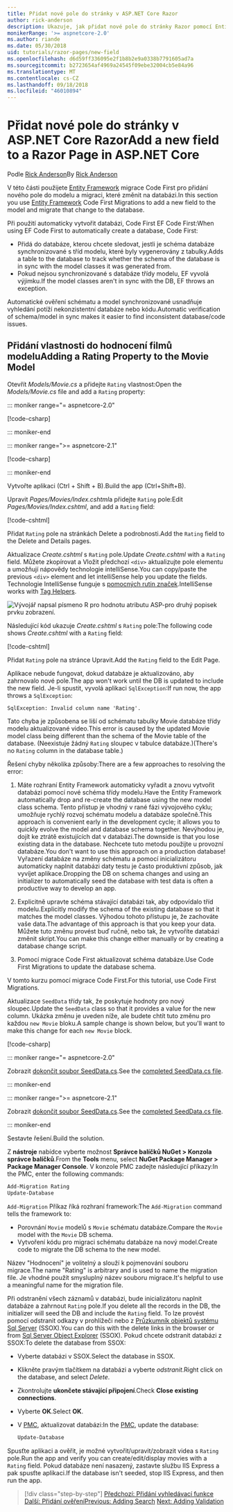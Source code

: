 ```yaml
---
title: Přidat nové pole do stránky v ASP.NET Core Razor
author: rick-anderson
description: Ukazuje, jak přidat nové pole do stránky Razor pomocí Entity Framework Core
monikerRange: '>= aspnetcore-2.0'
ms.author: riande
ms.date: 05/30/2018
uid: tutorials/razor-pages/new-field
ms.openlocfilehash: d6d59ff336095e2f1b8b2e9a0338b7791605ad7a
ms.sourcegitcommit: b2723654af4969a24545f09ebe32004cb5e84a96
ms.translationtype: MT
ms.contentlocale: cs-CZ
ms.lasthandoff: 09/18/2018
ms.locfileid: "46010894"
---
```

# <a name="add-a-new-field-to-a-razor-page-in-aspnet-core"></a><span data-ttu-id="bb13f-103">Přidat nové pole do stránky v ASP.NET Core Razor</span><span class="sxs-lookup"><span data-stu-id="bb13f-103">Add a new field to a Razor Page in ASP.NET Core</span></span>

<span data-ttu-id="bb13f-104">Podle [Rick Anderson](https://twitter.com/RickAndMSFT)</span><span class="sxs-lookup"><span data-stu-id="bb13f-104">By [Rick Anderson](https://twitter.com/RickAndMSFT)</span></span>

<span data-ttu-id="bb13f-105">V této části použijete [Entity Framework](https://docs.microsoft.com/ef/core/get-started/aspnetcore/new-db) migrace Code First pro přidání nového pole do modelu a migraci, které změnit na databázi.</span><span class="sxs-lookup"><span data-stu-id="bb13f-105">In this section you use [Entity Framework](https://docs.microsoft.com/ef/core/get-started/aspnetcore/new-db) Code First Migrations to add a new field to the model and migrate that change to the database.</span></span>

<span data-ttu-id="bb13f-106">Při použití automaticky vytvořit databázi, Code First EF Code First:</span><span class="sxs-lookup"><span data-stu-id="bb13f-106">When using EF Code First to automatically create a database, Code First:</span></span>

* <span data-ttu-id="bb13f-107">Přidá do databáze, kterou chcete sledovat, jestli je schéma databáze synchronizované s tříd modelu, které byly vygenerovány z tabulky.</span><span class="sxs-lookup"><span data-stu-id="bb13f-107">Adds a table to the database to track whether the schema of the database is in sync with the model classes it was generated from.</span></span>
* <span data-ttu-id="bb13f-108">Pokud nejsou synchronizované s databáze třídy modelu, EF vyvolá výjimku.</span><span class="sxs-lookup"><span data-stu-id="bb13f-108">If the model classes aren't in sync with the DB, EF throws an exception.</span></span> 

<span data-ttu-id="bb13f-109">Automatické ověření schématu a model synchronizované usnadňuje vyhledání potíží nekonzistentní databáze nebo kódu.</span><span class="sxs-lookup"><span data-stu-id="bb13f-109">Automatic verification of schema/model in sync makes it easier to find inconsistent database/code issues.</span></span>

## <a name="adding-a-rating-property-to-the-movie-model"></a><span data-ttu-id="bb13f-110">Přidání vlastnosti do hodnocení filmů modelu</span><span class="sxs-lookup"><span data-stu-id="bb13f-110">Adding a Rating Property to the Movie Model</span></span>

<span data-ttu-id="bb13f-111">Otevřít *Models/Movie.cs* a přidejte `Rating` vlastnost:</span><span class="sxs-lookup"><span data-stu-id="bb13f-111">Open the *Models/Movie.cs* file and add a `Rating` property:</span></span>

::: moniker range="= aspnetcore-2.0"

[!code-csharp[](razor-pages-start/sample/RazorPagesMovie/Models/MovieDateRating.cs?highlight=11&range=7-18)]

::: moniker-end

::: moniker range=">= aspnetcore-2.1"

[!code-csharp[](razor-pages-start/sample/RazorPagesMovie21/Models/MovieDateRating.cs?highlight=13&name=snippet)]

::: moniker-end

<span data-ttu-id="bb13f-112">Vytvořte aplikaci (Ctrl + Shift + B).</span><span class="sxs-lookup"><span data-stu-id="bb13f-112">Build the app (Ctrl+Shift+B).</span></span>

<span data-ttu-id="bb13f-113">Upravit *Pages/Movies/Index.cshtml*a přidejte `Rating` pole:</span><span class="sxs-lookup"><span data-stu-id="bb13f-113">Edit *Pages/Movies/Index.cshtml*, and add a `Rating` field:</span></span>

[!code-cshtml[](razor-pages-start/sample/RazorPagesMovie/Pages/Movies/Index.cshtml?highlight=40-42,61-63)]

<span data-ttu-id="bb13f-114">Přidat `Rating` pole na stránkách Delete a podrobnosti.</span><span class="sxs-lookup"><span data-stu-id="bb13f-114">Add the `Rating` field to the Delete and Details pages.</span></span>

<span data-ttu-id="bb13f-115">Aktualizace *Create.cshtml* s `Rating` pole.</span><span class="sxs-lookup"><span data-stu-id="bb13f-115">Update *Create.cshtml* with a `Rating` field.</span></span> <span data-ttu-id="bb13f-116">Můžete zkopírovat a Vložit předchozí `<div>` aktualizujte pole elementu a umožňují nápovědy technologie intelliSense.</span><span class="sxs-lookup"><span data-stu-id="bb13f-116">You can copy/paste the previous `<div>` element and let intelliSense help you update the fields.</span></span> <span data-ttu-id="bb13f-117">Technologie IntelliSense funguje s [pomocných rutin značek](xref:mvc/views/tag-helpers/intro).</span><span class="sxs-lookup"><span data-stu-id="bb13f-117">IntelliSense works with [Tag Helpers](xref:mvc/views/tag-helpers/intro).</span></span>

![Vývojář napsal písmeno R pro hodnotu atributu ASP-pro druhý popisek prvku zobrazení.](new-field/_static/cr.png)

<span data-ttu-id="bb13f-121">Následující kód ukazuje *Create.cshtml* s `Rating` pole:</span><span class="sxs-lookup"><span data-stu-id="bb13f-121">The following code shows *Create.cshtml* with a `Rating` field:</span></span>

[!code-cshtml[](razor-pages-start/sample/RazorPagesMovie/Pages/Movies/Create.cshtml?highlight=36-40)]

<span data-ttu-id="bb13f-122">Přidat `Rating` pole na stránce Upravit.</span><span class="sxs-lookup"><span data-stu-id="bb13f-122">Add the `Rating` field to the Edit Page.</span></span>

<span data-ttu-id="bb13f-123">Aplikace nebude fungovat, dokud databáze je aktualizováno, aby zahrnovalo nové pole.</span><span class="sxs-lookup"><span data-stu-id="bb13f-123">The app won't work until the DB is updated to include the new field.</span></span> <span data-ttu-id="bb13f-124">Je-li spustit, vyvolá aplikaci `SqlException`:</span><span class="sxs-lookup"><span data-stu-id="bb13f-124">If run now, the app throws a `SqlException`:</span></span>

```
SqlException: Invalid column name 'Rating'.
```

<span data-ttu-id="bb13f-125">Tato chyba je způsobena se liší od schématu tabulky Movie databáze třídy modelu aktualizované video.</span><span class="sxs-lookup"><span data-stu-id="bb13f-125">This error is caused by the updated Movie model class being different than the schema of the Movie table of the database.</span></span> <span data-ttu-id="bb13f-126">(Neexistuje žádný `Rating` sloupec v tabulce databáze.)</span><span class="sxs-lookup"><span data-stu-id="bb13f-126">(There's no `Rating` column in the database table.)</span></span>

<span data-ttu-id="bb13f-127">Řešení chyby několika způsoby:</span><span class="sxs-lookup"><span data-stu-id="bb13f-127">There are a few approaches to resolving the error:</span></span>

1. <span data-ttu-id="bb13f-128">Máte rozhraní Entity Framework automaticky vyřadit a znovu vytvořit databázi pomocí nové schéma třídy modelu.</span><span class="sxs-lookup"><span data-stu-id="bb13f-128">Have the Entity Framework automatically drop and re-create the database using  the new model class schema.</span></span> <span data-ttu-id="bb13f-129">Tento přístup je vhodný v rané fázi vývojového cyklu; umožňuje rychlý rozvoj schématu modelu a databáze společně.</span><span class="sxs-lookup"><span data-stu-id="bb13f-129">This approach is convenient early in the development cycle; it allows you to quickly evolve the model and database schema together.</span></span> <span data-ttu-id="bb13f-130">Nevýhodou je, dojít ke ztrátě existujících dat v databázi.</span><span class="sxs-lookup"><span data-stu-id="bb13f-130">The downside is that you lose existing data in the database.</span></span> <span data-ttu-id="bb13f-131">Nechcete tuto metodu použijte u provozní databáze.</span><span class="sxs-lookup"><span data-stu-id="bb13f-131">You don't want to use this approach on a production database!</span></span> <span data-ttu-id="bb13f-132">Vyřazení databáze na změny schématu a pomocí inicializátoru automaticky naplnit databázi daty testu je často produktivní způsob, jak vyvíjet aplikace.</span><span class="sxs-lookup"><span data-stu-id="bb13f-132">Dropping the DB on schema changes and using an initializer to automatically seed the database with test data is often a productive way to develop an app.</span></span>

2. <span data-ttu-id="bb13f-133">Explicitně upravte schéma stávající databázi tak, aby odpovídalo tříd modelu.</span><span class="sxs-lookup"><span data-stu-id="bb13f-133">Explicitly modify the schema of the existing database so that it matches the model classes.</span></span> <span data-ttu-id="bb13f-134">Výhodou tohoto přístupu je, že zachováte vaše data.</span><span class="sxs-lookup"><span data-stu-id="bb13f-134">The advantage of this approach is that you keep your data.</span></span> <span data-ttu-id="bb13f-135">Můžete tuto změnu provést buď ručně, nebo tak, že vytvoříte databázi změnit skript.</span><span class="sxs-lookup"><span data-stu-id="bb13f-135">You can make this change either manually or by creating a database change script.</span></span>

3. <span data-ttu-id="bb13f-136">Pomocí migrace Code First aktualizovat schéma databáze.</span><span class="sxs-lookup"><span data-stu-id="bb13f-136">Use Code First Migrations to update the database schema.</span></span>

<span data-ttu-id="bb13f-137">V tomto kurzu pomocí migrace Code First.</span><span class="sxs-lookup"><span data-stu-id="bb13f-137">For this tutorial, use Code First Migrations.</span></span>

<span data-ttu-id="bb13f-138">Aktualizace `SeedData` třídy tak, že poskytuje hodnoty pro nový sloupec.</span><span class="sxs-lookup"><span data-stu-id="bb13f-138">Update the `SeedData` class so that it provides a value for the new column.</span></span> <span data-ttu-id="bb13f-139">Ukázka změnu je uveden níže, ale budete chtít tuto změnu pro každou `new Movie` bloku.</span><span class="sxs-lookup"><span data-stu-id="bb13f-139">A sample change is shown below, but you'll want to make this change for each `new Movie` block.</span></span>

[!code-csharp[](razor-pages-start/sample/RazorPagesMovie/Models/SeedDataRating.cs?name=snippet1&highlight=8)]

::: moniker range="= aspnetcore-2.0"

<span data-ttu-id="bb13f-140">Zobrazit [dokončit soubor SeedData.cs](https://github.com/aspnet/Docs/blob/master/aspnetcore/tutorials/razor-pages/razor-pages-start/sample/RazorPagesMovie/Models/SeedDataRating.cs).</span><span class="sxs-lookup"><span data-stu-id="bb13f-140">See the [completed SeedData.cs file](https://github.com/aspnet/Docs/blob/master/aspnetcore/tutorials/razor-pages/razor-pages-start/sample/RazorPagesMovie/Models/SeedDataRating.cs).</span></span>

::: moniker-end

::: moniker range=">= aspnetcore-2.1"

<span data-ttu-id="bb13f-141">Zobrazit [dokončit soubor SeedData.cs](https://github.com/aspnet/Docs/blob/master/aspnetcore/tutorials/razor-pages/razor-pages-start/sample/RazorPagesMovie21/Models/SeedDataRating.cs).</span><span class="sxs-lookup"><span data-stu-id="bb13f-141">See the [completed SeedData.cs file](https://github.com/aspnet/Docs/blob/master/aspnetcore/tutorials/razor-pages/razor-pages-start/sample/RazorPagesMovie21/Models/SeedDataRating.cs).</span></span>

::: moniker-end

<span data-ttu-id="bb13f-142">Sestavte řešení.</span><span class="sxs-lookup"><span data-stu-id="bb13f-142">Build the solution.</span></span>

<a name="pmc"></a> <span data-ttu-id="bb13f-143">Z **nástroje** nabídce vyberte možnost **Správce balíčků NuGet > Konzola správce balíčků**.</span><span class="sxs-lookup"><span data-stu-id="bb13f-143">From the **Tools** menu, select **NuGet Package Manager > Package Manager Console**.</span></span>
<span data-ttu-id="bb13f-144">V konzole PMC zadejte následující příkazy:</span><span class="sxs-lookup"><span data-stu-id="bb13f-144">In the PMC, enter the following commands:</span></span>

```powershell
Add-Migration Rating
Update-Database
```

<span data-ttu-id="bb13f-145">`Add-Migration` Příkaz říká rozhraní framework:</span><span class="sxs-lookup"><span data-stu-id="bb13f-145">The `Add-Migration` command tells the framework to:</span></span>

* <span data-ttu-id="bb13f-146">Porovnání `Movie` modelů s `Movie` schématu databáze.</span><span class="sxs-lookup"><span data-stu-id="bb13f-146">Compare the `Movie` model with the `Movie` DB schema.</span></span>
* <span data-ttu-id="bb13f-147">Vytvoření kódu pro migraci schématu databáze na nový model.</span><span class="sxs-lookup"><span data-stu-id="bb13f-147">Create code to migrate the DB schema to the new model.</span></span>

<span data-ttu-id="bb13f-148">Název "Hodnocení" je volitelný a slouží k pojmenování souboru migrace.</span><span class="sxs-lookup"><span data-stu-id="bb13f-148">The name "Rating" is arbitrary and is used to name the migration file.</span></span> <span data-ttu-id="bb13f-149">Je vhodné použít smysluplný název souboru migrace.</span><span class="sxs-lookup"><span data-stu-id="bb13f-149">It's helpful to use a meaningful name for the migration file.</span></span>

<a name="ssox"></a> <span data-ttu-id="bb13f-150">Při odstranění všech záznamů v databázi, bude inicializátoru naplnit databáze a zahrnout `Rating` pole.</span><span class="sxs-lookup"><span data-stu-id="bb13f-150">If you delete all the records in the DB, the initializer will seed the DB and include the `Rating` field.</span></span> <span data-ttu-id="bb13f-151">To lze provést pomocí odstranit odkazy v prohlížeči nebo z [Průzkumník objektů systému Sql Server](xref:tutorials/razor-pages/sql#ssox) (SSOX).</span><span class="sxs-lookup"><span data-stu-id="bb13f-151">You can do this with the delete links in the browser or from [Sql Server Object Explorer](xref:tutorials/razor-pages/sql#ssox) (SSOX).</span></span> <span data-ttu-id="bb13f-152">Pokud chcete odstranit databázi z SSOX:</span><span class="sxs-lookup"><span data-stu-id="bb13f-152">To delete the database from SSOX:</span></span>

* <span data-ttu-id="bb13f-153">Vyberte databázi v SSOX.</span><span class="sxs-lookup"><span data-stu-id="bb13f-153">Select the database in SSOX.</span></span>
* <span data-ttu-id="bb13f-154">Klikněte pravým tlačítkem na databázi a vyberte *odstranit*.</span><span class="sxs-lookup"><span data-stu-id="bb13f-154">Right click on the database, and select *Delete*.</span></span>
* <span data-ttu-id="bb13f-155">Zkontrolujte **ukončete stávající připojení**.</span><span class="sxs-lookup"><span data-stu-id="bb13f-155">Check **Close existing connections**.</span></span>
* <span data-ttu-id="bb13f-156">Vyberte **OK**.</span><span class="sxs-lookup"><span data-stu-id="bb13f-156">Select **OK**.</span></span>
* <span data-ttu-id="bb13f-157">V [PMC](xref:tutorials/razor-pages/new-field#pmc), aktualizovat databázi:</span><span class="sxs-lookup"><span data-stu-id="bb13f-157">In the [PMC](xref:tutorials/razor-pages/new-field#pmc), update the database:</span></span>

  ```powershell
  Update-Database
  ```

<span data-ttu-id="bb13f-158">Spusťte aplikaci a ověřit, je možné vytvořit/upravit/zobrazit videa s `Rating` pole.</span><span class="sxs-lookup"><span data-stu-id="bb13f-158">Run the app and verify you can create/edit/display movies with a `Rating` field.</span></span> <span data-ttu-id="bb13f-159">Pokud databáze není nasazený, zastavte službu IIS Express a pak spusťte aplikaci.</span><span class="sxs-lookup"><span data-stu-id="bb13f-159">If the database isn't seeded, stop IIS Express, and then run the app.</span></span>

> [!div class="step-by-step"]
> <span data-ttu-id="bb13f-160">[Předchozí: Přidání vyhledávací funkce](xref:tutorials/razor-pages/search)
> [Další: Přidání ověření](xref:tutorials/razor-pages/validation)</span><span class="sxs-lookup"><span data-stu-id="bb13f-160">[Previous: Adding Search](xref:tutorials/razor-pages/search)
[Next: Adding Validation](xref:tutorials/razor-pages/validation)</span></span>
